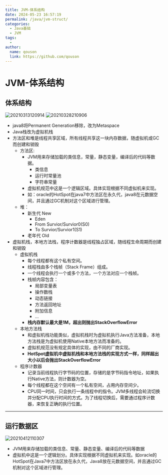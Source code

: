 ```yaml
---
title: JVM-体系结构
date: 2024-05-23 16:57:19
permalink: /java/jvm-struct/
categories:
  - Java基础
  - JVM
tags:
  - 
author: 
  name: qouson
  link: https://github.com/qouson
---
```

# JVM-体系结构

## 体系结构

![20210313120914](https://cdn.jsdelivr.net/gh/qouson/my-pic-bed/pic/20210313120914.png)
![20210328210906](https://cdn.jsdelivr.net/gh/qouson/my-pic-bed/pic/20210328210906.png)

- java8将Permanent Generation移除，改为Metaspace
- Java栈改为虚拟机栈
- 方法区和堆是线程共享区域，所有线程共享这一块内存数据，随虚拟机或GC而创建和销毁
  - 方法区:
    - JVM用来存储加载的类信息，常量，静态变量，编译后的代码等数据。
      - 类信息
      - 运行时常量池
      - 字符串常量
    - 虚拟机规范中这是一个逻辑区域。具体实现根据不同虚拟机来实现。
    - 如：oracle的HotSpot在java7中方法区在永久代，java8在元数据空间，并且通过GC机制对这个区域进行管理。
  - 堆：
    - 新生代 New
      - Eden
      - From Survior/Survior0(S0)
      - To Survior/Survior1(S1)
    - 老年代 Old
- 虚拟机栈，本地方法栈，程序计数器是线程独占区域，随线程生命周期而创建和销毁
  - 虚拟机栈
    - 每个线程都有这个私有空间。
    - 线程栈由多个栈帧（Stack Frame）组成。
    - 一个线程会执行一个或多个方法，一个方法对应一个栈帧。
    - 栈帧内容包含：
      - 局部变量表
      - 操作数栈
      - 动态链接
      - 方法返回地址
      - 附加信息
      - ...
    - **栈内存默认最大是1M，超出则抛出StackOverflowError**
  - 本地方法栈
    - 和虚拟机栈功能类似，虚拟机栈时为虚拟机执行Java方法准备，本地方法栈是为虚拟机使用Native本地方法而准备的。
    - 虚拟机规范没有规定具体的实现，由不同的厂商实现。
    - **HotSpot虚拟机中虚拟机栈和本地方法栈的实现方式一样，同样超出大小以后会抛出StackOverflowError**
  - 程序计数器
    - 记录当前线程执行字节码的位置，存储的是字节码指令地址，如果执行Native方法，则计数器为空。
    - 每个线程都在这个空间有一个私有空间，占用内存空间少。
    - CPU同一时间，只会执行一条线程中的指令。JVM多线程会轮流切换并分配CPU执行时间的方式。为了线程切换后，需要通过程序计数器，来恢复正确的执行位置。

---

## 运行数据区

![20210412110307](https://cdn.jsdelivr.net/gh/qouson/my-pic-bed/pic/20210412110307.png)

- JVM用来存储加载的类信息、常量、静态变量、编译后的代码等数据
- 虚拟机中这是一个逻辑划分。具体实现根据不同虚拟机来实现。如oracle的HotSpot在Java7中方法区放在永久代，Java8放在元数据空间，并且通过GC机制对这个区域进行管理。

